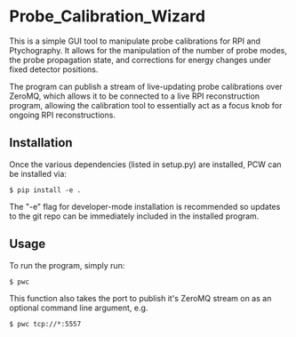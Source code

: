 # Probe_Calibration_Wizard

This is a simple GUI tool to manipulate probe calibrations for RPI and Ptychography. It allows for the manipulation of the number of probe modes, the probe propagation state, and corrections for energy changes under fixed detector positions.

The program can publish a stream of live-updating probe calibrations over ZeroMQ, which allows it to be connected to a live RPI reconstruction program, allowing the calibration tool to essentially act as a focus knob for ongoing RPI reconstructions.


## Installation

Once the various dependencies (listed in setup.py) are installed, PCW can be installed via:

```console
$ pip install -e .
```

The "-e" flag for developer-mode installation is recommended so updates to the git repo can be immediately included in the installed program.

## Usage

To run the program, simply run:

```console
$ pwc
```

This function also takes the port to publish it's ZeroMQ stream on as an optional command line argument, e.g.

```console
$ pwc tcp://*:5557
```

